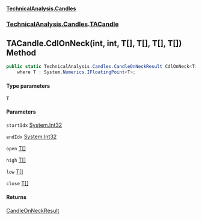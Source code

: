 #### [TechnicalAnalysis.Candles](TechnicalAnalysis.Candles.md 'TechnicalAnalysis.Candles')
### [TechnicalAnalysis.Candles](TechnicalAnalysis.Candles.md#TechnicalAnalysis.Candles 'TechnicalAnalysis.Candles').[TACandle](TACandle.md 'TechnicalAnalysis.Candles.TACandle')

## TACandle.CdlOnNeck<T>(int, int, T[], T[], T[], T[]) Method

```csharp
public static TechnicalAnalysis.Candles.CandleOnNeckResult CdlOnNeck<T>(int startIdx, int endIdx, T[] open, T[] high, T[] low, T[] close)
    where T : System.Numerics.IFloatingPoint<T>;
```
#### Type parameters

<a name='TechnicalAnalysis.Candles.TACandle.CdlOnNeck_T_(int,int,T[],T[],T[],T[]).T'></a>

`T`
#### Parameters

<a name='TechnicalAnalysis.Candles.TACandle.CdlOnNeck_T_(int,int,T[],T[],T[],T[]).startIdx'></a>

`startIdx` [System.Int32](https://docs.microsoft.com/en-us/dotnet/api/System.Int32 'System.Int32')

<a name='TechnicalAnalysis.Candles.TACandle.CdlOnNeck_T_(int,int,T[],T[],T[],T[]).endIdx'></a>

`endIdx` [System.Int32](https://docs.microsoft.com/en-us/dotnet/api/System.Int32 'System.Int32')

<a name='TechnicalAnalysis.Candles.TACandle.CdlOnNeck_T_(int,int,T[],T[],T[],T[]).open'></a>

`open` [T](TACandle.CdlOnNeck_T_(int,int,T[],T[],T[],T[]).md#TechnicalAnalysis.Candles.TACandle.CdlOnNeck_T_(int,int,T[],T[],T[],T[]).T 'TechnicalAnalysis.Candles.TACandle.CdlOnNeck<T>(int, int, T[], T[], T[], T[]).T')[[]](https://docs.microsoft.com/en-us/dotnet/api/System.Array 'System.Array')

<a name='TechnicalAnalysis.Candles.TACandle.CdlOnNeck_T_(int,int,T[],T[],T[],T[]).high'></a>

`high` [T](TACandle.CdlOnNeck_T_(int,int,T[],T[],T[],T[]).md#TechnicalAnalysis.Candles.TACandle.CdlOnNeck_T_(int,int,T[],T[],T[],T[]).T 'TechnicalAnalysis.Candles.TACandle.CdlOnNeck<T>(int, int, T[], T[], T[], T[]).T')[[]](https://docs.microsoft.com/en-us/dotnet/api/System.Array 'System.Array')

<a name='TechnicalAnalysis.Candles.TACandle.CdlOnNeck_T_(int,int,T[],T[],T[],T[]).low'></a>

`low` [T](TACandle.CdlOnNeck_T_(int,int,T[],T[],T[],T[]).md#TechnicalAnalysis.Candles.TACandle.CdlOnNeck_T_(int,int,T[],T[],T[],T[]).T 'TechnicalAnalysis.Candles.TACandle.CdlOnNeck<T>(int, int, T[], T[], T[], T[]).T')[[]](https://docs.microsoft.com/en-us/dotnet/api/System.Array 'System.Array')

<a name='TechnicalAnalysis.Candles.TACandle.CdlOnNeck_T_(int,int,T[],T[],T[],T[]).close'></a>

`close` [T](TACandle.CdlOnNeck_T_(int,int,T[],T[],T[],T[]).md#TechnicalAnalysis.Candles.TACandle.CdlOnNeck_T_(int,int,T[],T[],T[],T[]).T 'TechnicalAnalysis.Candles.TACandle.CdlOnNeck<T>(int, int, T[], T[], T[], T[]).T')[[]](https://docs.microsoft.com/en-us/dotnet/api/System.Array 'System.Array')

#### Returns
[CandleOnNeckResult](CandleOnNeckResult.md 'TechnicalAnalysis.Candles.CandleOnNeckResult')